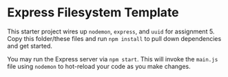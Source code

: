 # Express Filesystem Template

This starter project wires up `nodemon`, `express`, and `uuid` for assignment 5. Copy this folder/these files and run `npm install` to pull down dependencies and get started.

You may run the Express server via `npm start`. This will invoke the `main.js` file using `nodemon` to hot-reload your code as you make changes.